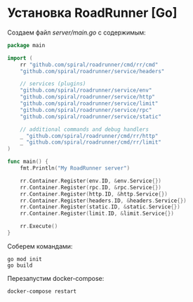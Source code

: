 # Установка RoadRunner [Go]

Создаем файл _server/main.go_ с содержимым:

```go
package main

import (
    rr "github.com/spiral/roadrunner/cmd/rr/cmd"
    "github.com/spiral/roadrunner/service/headers"

    // services (plugins)
    "github.com/spiral/roadrunner/service/env"
    "github.com/spiral/roadrunner/service/http"
    "github.com/spiral/roadrunner/service/limit"
    "github.com/spiral/roadrunner/service/rpc"
    "github.com/spiral/roadrunner/service/static"

    // additional commands and debug handlers
    _ "github.com/spiral/roadrunner/cmd/rr/http"
    _ "github.com/spiral/roadrunner/cmd/rr/limit"
)

func main() {
    fmt.Println("My RoadRunner server")

    rr.Container.Register(env.ID, &env.Service{})
    rr.Container.Register(rpc.ID, &rpc.Service{})
    rr.Container.Register(http.ID, &http.Service{})
    rr.Container.Register(headers.ID, &headers.Service{})
    rr.Container.Register(static.ID, &static.Service{})
    rr.Container.Register(limit.ID, &limit.Service{})

    rr.Execute()
}
```

Соберем командами:

    go mod init
    go build
    
Перезапустим docker-compose:

    docker-compose restart